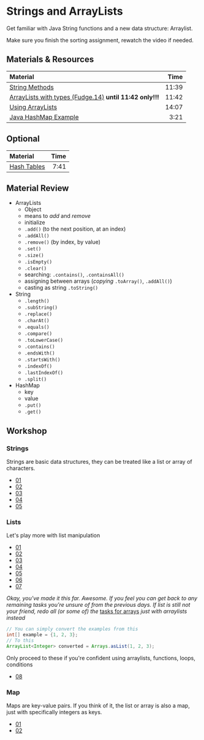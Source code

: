 # Strings and ArrayLists

Get familiar with Java String functions and a new data structure: Arraylist.

Make sure you finish the sorting assignment, rewatch the video if needed.

## Materials & Resources
| Material | Time |
|:-------- |-----:|
|[String Methods](https://www.youtube.com/watch?v=Hb_IVskG_Ck)|11:39|
|[ArrayLists with types (Fudge.14)](https://www.youtube.com/watch?v=FhqdMFJbsxs) __until 11:42 only!!!__|11:42|
|[Using ArrayLists](https://www.youtube.com/watch?v=e7U-wWdsp78)|14:07|
|[Java HashMap Example](https://www.youtube.com/watch?v=J-klDVEtwkM)|3:21|

## Optional
| Material | Time |
|:-------- |-----:|
|[Hash Tables](https://www.youtube.com/watch?v=h2d9b_nEzoA) | 7:41 |


## Material Review
- ArrayLists
  - Object
  - means to *add* and *remove*
  - initialize
  - `.add()` (to the next position, at an index)
  - `.addAll()`
  - `.remove()` (by index, by value)
  - `.set()`
  - `.size()`
  - `.isEmpty()`
  - `.clear()`
  - searching: `.contains()`, `.containsAll()`
  - assigning between arrays (*copying* `.toArray()`, `.addAll()`)
  - casting as string `.toString()`
- String
  - `.length()`
  - `.subString()`
  - `.replace()`
  - `.charAt()`
  - `.equals()`
  - `.compare()`
  - `.toLowerCase()`
  - `.contains()`
  - `.endsWith()`
  - `.startsWith()`
  - `.indexOf()`
  - `.lastIndexOf()`
  - `.split()`
- HashMap
  - key
  - value
  - `.put()`
  - `.get()`

## Workshop

### Strings

Strings are basic data structures, they can be treated like a list or array of characters.

- [01](strings/simplereplace/SimpleReplace.java)
- [02](strings/urlfixer/UrlFixer.java)
- [03](strings/takeslonger/TakesLonger.java)
- [04](strings/todoprint/TodoPrint.java)
- [05](strings/reverse/Reverse.java)


### Lists

Let's play more with list manipulation

- [01](lists/solarsystem/SolarSystem.java)
- [02](lists/matchmaking/Matchmaking.java)
- [03](lists/appendletter/AppendLetter.java)
- [04](lists/candyshop/Candyshop.java)
- [05](lists/elementfinder/ElementFinder.java)
- [06](lists/isinlist/IsInList.java)
- [07](lists/quoteswap/QuoteSwap.java)

*Okay, you've made it this far. Awesome. If you feel you can get back to any remaining tasks you're unsure of from the previous days. If list is still not your friend, redo all (or some of) the* [tasks for arrays](../functions-and-arrays/java.md#excercises-1) *just with arraylists instead*
```java
// You can simply convert the examples from this
int[] example = {1, 2, 3};
// To this
ArrayList<Integer> converted = Arrays.asList(1, 2, 3);
```

Only proceed to these if you're confident using arraylists, functions, loops, conditions
- [08](lists/calculator/Calculator.java)

### Map

Maps are key-value pairs. If you think of it, the list or array is also a map, just with specifically integers as keys.

- [01](strings/hewillnever/HeWillNever.java)
- [02](hashes/student-counter/StudentCounter.java)
